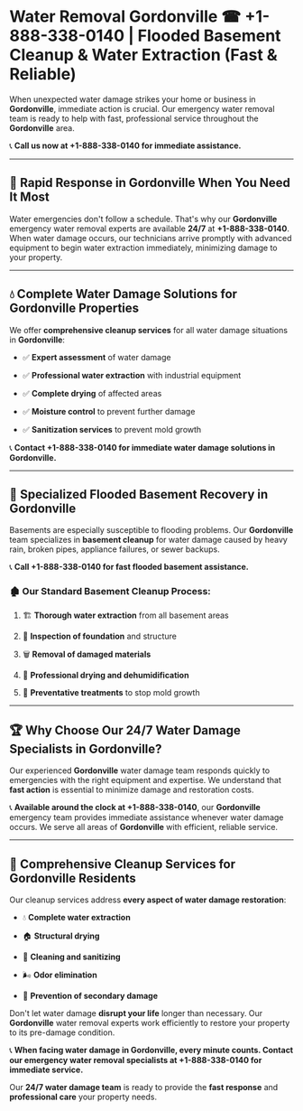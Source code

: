 # Water Removal Gordonville ☎ +1-888-338-0140 | Flooded Basement Cleanup & Water Extraction (Fast & Reliable)

When unexpected water damage strikes your home or business in **Gordonville**, immediate action is crucial. Our emergency water removal team is ready to help with fast, professional service throughout the **Gordonville** area. 

📞 **Call us now at +1-888-338-0140 for immediate assistance.**
---
## 🚀 Rapid Response in Gordonville When You Need It Most
Water emergencies don't follow a schedule. That's why our **Gordonville** emergency water removal experts are available **24/7** at **+1-888-338-0140**. When water damage occurs, our technicians arrive promptly with advanced equipment to begin water extraction immediately, minimizing damage to your property.
---
## 💧 Complete Water Damage Solutions for Gordonville Properties
We offer **comprehensive cleanup services** for all water damage situations in **Gordonville**:
- ✅ **Expert assessment** of water damage  
- ✅ **Professional water extraction** with industrial equipment  
- ✅ **Complete drying** of affected areas  
- ✅ **Moisture control** to prevent further damage  
- ✅ **Sanitization services** to prevent mold growth  
📞 **Contact +1-888-338-0140 for immediate water damage solutions in Gordonville.**
---
## 🌊 Specialized Flooded Basement Recovery in Gordonville
Basements are especially susceptible to flooding problems. Our **Gordonville** team specializes in **basement cleanup** for water damage caused by heavy rain, broken pipes, appliance failures, or sewer backups. 
📞 **Call +1-888-338-0140 for fast flooded basement assistance.**
### 🏚️ Our Standard Basement Cleanup Process:
1. 🏗️ **Thorough water extraction** from all basement areas  
2. 🔎 **Inspection of foundation** and structure  
3. 🗑️ **Removal of damaged materials**  
4. 💨 **Professional drying and dehumidification**  
5. 🚫 **Preventative treatments** to stop mold growth  
---
## 🏆 Why Choose Our 24/7 Water Damage Specialists in Gordonville?
Our experienced **Gordonville** water damage team responds quickly to emergencies with the right equipment and expertise. We understand that **fast action** is essential to minimize damage and restoration costs.
📞 **Available around the clock at +1-888-338-0140**, our **Gordonville** emergency team provides immediate assistance whenever water damage occurs. We serve all areas of **Gordonville** with efficient, reliable service.
---
## 🧹 Comprehensive Cleanup Services for Gordonville Residents
Our cleanup services address **every aspect of water damage restoration**:
- 💧 **Complete water extraction**  
- 🏠 **Structural drying**  
- 🧼 **Cleaning and sanitizing**  
- 🌬️ **Odor elimination**  
- 🚫 **Prevention of secondary damage**  
Don't let water damage **disrupt your life** longer than necessary. Our **Gordonville** water removal experts work efficiently to restore your property to its pre-damage condition.
📞 **When facing water damage in Gordonville, every minute counts. Contact our emergency water removal specialists at +1-888-338-0140 for immediate service.**
Our **24/7 water damage team** is ready to provide the **fast response** and **professional care** your property needs.
